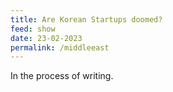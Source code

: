 ```yaml
---
title: Are Korean Startups doomed?
feed: show
date: 23-02-2023
permalink: /middleeast
---
```


In the process of writing.